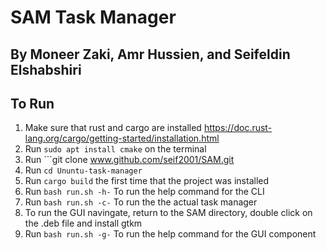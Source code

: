 # SAM Task Manager
## By Moneer Zaki, Amr Hussien, and Seifeldin Elshabshiri
## To Run
1. Make sure that rust and cargo are installed https://doc.rust-lang.org/cargo/getting-started/installation.html
2. Run   ``` sudo apt install cmake ``` on the terminal
3. Run ```git clone www.github.com/seif2001/SAM.git
4. Run ```cd Ununtu-task-manager```
4. Run ``` cargo build ``` the first time that the project was installed
5. Run  ```bash run.sh -h-``` To run the help command for the CLI
6. Run  ```bash run.sh -c-``` To run the the actual task manager
7. To run the GUI navingate, return to the SAM directory, double click on the .deb file and install gtkm
8. Run  ```bash run.sh -g-``` To run the help command for the GUI component

